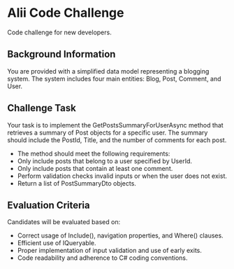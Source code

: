 # Alii Code Challenge
Code challenge for new developers.

## Background Information
You are provided with a simplified data model representing a blogging system. The system includes four main entities: Blog, Post, Comment, and User.

## Challenge Task
Your task is to implement the GetPostsSummaryForUserAsync method that retrieves a summary of Post objects for a specific user. The summary should include the PostId, Title, and the number of comments for each post.

- The method should meet the following requirements:
- Only include posts that belong to a user specified by UserId.
- Only include posts that contain at least one comment.
- Perform validation checks invalid inputs or when the user does not exist.
- Return a list of PostSummaryDto objects.

## Evaluation Criteria
Candidates will be evaluated based on:
- Correct usage of Include(), navigation properties, and Where() clauses.
- Efficient use of IQueryable.
- Proper implementation of input validation and use of early exits.
- Code readability and adherence to C# coding conventions.
